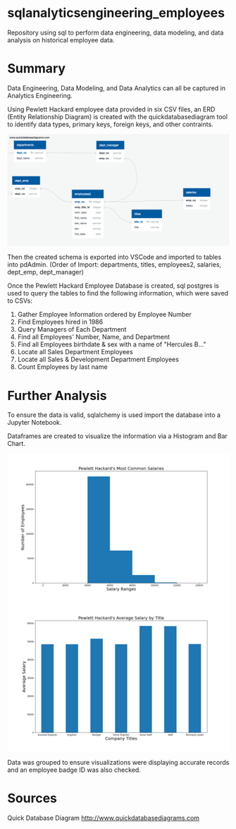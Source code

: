 # sqlanalyticsengineering_employees
Repository using sql to perform data engineering, data modeling, and data analysis on historical employee data.


# Summary
Data Engineering, Data Modeling, and Data Analytics can all be captured in Analytics Engineering.

Using Pewlett Hackard employee data provided in six CSV files, an ERD (Entity Relationship Diagram) is created with the quickdatabasediagram tool to identify data types, primary keys, foreign keys, and other contraints.

![Alt text](EmployeeSQL/QuickDBD-schema.sql.png?raw=true "erd")

Then the created schema is exported into VSCode and imported to tables into pdAdmin.
  (Order of Import: departments, titles, employees2, salaries, dept_emp, dept_manager)

Once the Pewlett Hackard Employee Database is created, sql postgres is used to query the tables to find the following information, which were saved to CSVs:

1. Gather Employee Information ordered by Employee Number
2. Find Employees hired in 1986
3. Query Managers of Each Department
4. Find all Employees' Number, Name, and Department
5. Find all Employees birthdate & sex with a name of "Hercules B..."
6. Locate all Sales Department Employees
7. Locate all Sales & Development Department Employees
8. Count Employees by last name


# Further Analysis
To ensure the data is valid, sqlalchemy is used import the database into a Jupyter Notebook.

Dataframes are created to visualize the information via a Histogram and Bar Chart.

![Alt text](EmployeeSQL/salary_range_histogram.png?raw=true "histogram")
![Alt text](EmployeeSQL/salary_title_bar.png?raw=true "bar chart")

Data was grouped to ensure visualizations were displaying accurate records and an employee badge ID was also checked.


# Sources
Quick Database Diagram
http://www.quickdatabasediagrams.com
